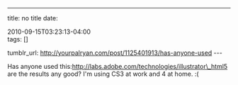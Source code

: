 ---
title: no title
date:

 2010-09-15T03:23:13-04:00  
tags:  []

tumblr_url: http://yourpalryan.com/post/1125401913/has-anyone-used
\-\--

Has anyone used
this:http://labs.adobe.com/technologies/illustrator\_html5 are the
results any good? I'm using CS3 at work and 4 at home. :(
